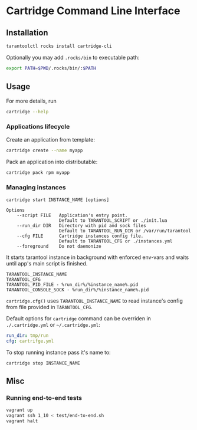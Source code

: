 # Cartridge Command Line Interface

## Installation

```sh
tarantoolctl rocks install cartridge-cli
```

Optionally you may add `.rocks/bin` to executable path:
```sh
export PATH=$PWD/.rocks/bin/:$PATH
```

## Usage

For more details, run
```sh
cartridge --help
```

### Applications lifecycle

Create an application from template:

```sh
cartridge create --name myapp
```

Pack an application into distributable:

```sh
cartridge pack rpm myapp
```

### Managing instances

```
cartridge start INSTANCE_NAME [options]

Options
    --script FILE   Application's entry point.
                    Default to TARANTOOL_SCRIPT or ./init.lua
    --run_dir DIR   Directory with pid and sock files
                    Default to TARANTOOL_RUN_DIR or /var/run/tarantool
    --cfg FILE      Cartridge instances config file.
                    Default to TARANTOOL_CFG or ./instances.yml
    --foreground    Do not daemonize
```

It starts tarantool instance in background with enforced env-vars and
waits until app's main script is finished.

```
TARANTOOL_INSTANCE_NAME
TARANTOOL_CFG
TARANTOOL_PID_FILE - %run_dir%/%instance_name%.pid
TARANTOOL_CONSOLE_SOCK - %run_dir%/%instance_name%.pid
```

`cartridge.cfg()` uses `TARANTOOL_INSTANCE_NAME` to read instance's config
from file provided in `TARANTOOL_CFG`.

Default options for `cartridge` command can be overriden in `./.cartridge.yml` or `~/.cartridge.yml`:

```yaml
run_dir: tmp/run
cfg: cartrifge.yml
```

To stop running instance pass it's name to:

```
cartridge stop INSTANCE_NAME
```

## Misc

### Running end-to-end tests

```sh
vagrant up
vagrant ssh 1_10 < test/end-to-end.sh
vagrant halt
```

